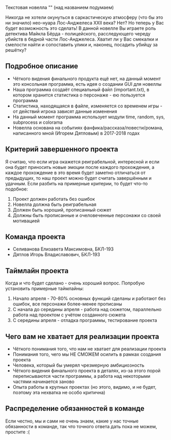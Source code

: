 Текстовая новелла "" (над названием подумаем)

Никогда не хотели окунуться в саркастическую атмосферу (что бы это ни значило) нео-нуара Лос-Анджелеса XXII века? Нет? Но теперь у Вас будет возможность это сделать! В данной новелле Вы играете роль детектива Майкла Бёрда - полицейского, расследующего череду убийств в бедной части Лос-Анджелеса. Хватит ли у Вас смекалки и смелости найти и сопоставить улики и, наконец, посадить убийцу за решётку? 

## Подробное описание

- Чёткого видения финального продукта ещё нет, на данный момент это консольная программа, есть идея о создании GUI для новеллы
- Наша программа создаёт специальный файл (important.txt), в котором хранится статистика о персонаже - ею пользуется программа
- Статистика, находящаяся в файле, изменяется со временем игры - от действий игрока зависят данные изменения
- На данный момент программа использует модули time, random, sys, subprocess и colorama
- Новелла основана на событиях фанфика/рассказа/повести/романа, написанного мной (Игорем Дятловым) в 2017-2018 годах

## Критерий завершенного проекта

Я считаю, что если игра окажется реиграбельной, интересной и если она будет приносить новые эмоции после каждого прохождения, а каждое прохождение в это время будет заметно отличаться от предыдущих, то наш проект можно будет считать завершённым и удачным. Если разбить на примерные критерии, то будет что-то подобное:
1. Проект должен работать без ошибок
2. Новелла должна быть реиграбельная
3. Должен быть хороший, прописанный сюжет
4. Должны быть прописанные и очеловеченные персонажи со своей мотивацией

## Команда проекта

- Селиванова Елизавета Максимовна, БКЛ-193
- Дятлов Игорь Владиславович, БКЛ-193

## Таймлайн проекта

Когда и что будет сделано - очень хороший вопрос. Попробую установить примерные таймлайны:
1. Начало апреля - 70-80% основных функций сделаны и работают без ошибок, все персонажи более-менее прописаны
2. С начала до середины апреля - работа над сюжетом, параллельно работа над проектом с учётом созданного сюжета
3. С середины апреля - отладка программы, тестирование проекта

## Чего вам не хватает для реализации проекта

- Чёткого понимания того, что нам не хватает для реализации проекта
- Понимания того, чего мы НЕ СМОЖЕМ осилить в рамках создания проекта
- Человека, который бы умерял чрезмерную амбициозность
- Чёткого видения финального проекта в деталях, из-за этого порой переписываются части программы, а работа над некоторыми частями начинается заново
- Опыта работы в крупных проектах (но этого, видимо, и не будет, поэтому эта нехватка не особо критична)

## Распределение обязанностей в команде

Если честно, мы и сами не очень знаем, какие у нас точные обязанности в команде, так что точного ответа дать пока не можем, простите :(
